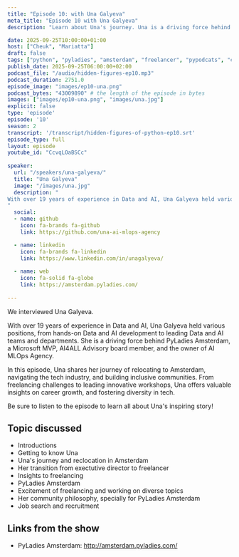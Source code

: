 ```yaml
---
title: "Episode 10: with Una Galyeva"
meta_title: "Episode 10 with Una Galyeva"
description: "Learn about Una's journey. Una is a driving force hehind PyLadies Amsterdam, a Microsoft MVP, AI4ALL Advisory board member, and the owner of AI MLOps Agency."

date: 2025-09-25T10:00:00+01:00
host: ["Cheuk", "Mariatta"]
draft: false
tags: ["python", "pyladies", "amsterdam", "freelancer", "pypodcats", "community member"]
publish_date: 2025-09-25T06:00:00+02:00
podcast_file: "/audio/hidden-figures-ep10.mp3"
podcast_duration: 2751.0
episode_image: "images/ep10-una.png"
podcast_bytes: "43009890" # the length of the episode in bytes
images: ["images/ep10-una.png", "images/una.jpg"]
explicit: false 
type: 'episode'
episode: '10'
season: 2
transcript: '/transcript/hidden-figures-of-python-ep10.srt'
episode_type: full
layout: episode
youtube_id: "CcvqLOaBSCc"
  
speaker:
  url: "/speakers/una-galyeva/"
  title: "Una Galyeva"
  image: "/images/una.jpg"
  description: "
With over 19 years of experience in Data and AI, Una Galyeva held various positions, from hands-on Data and AI development to leading Data and AI teams and departments. As a driving force behind PyLadies Amsterdam, a Microsoft MVP, AI4ALL Advisory board member, and the owner of AI MLOps Agency, Una is passionate about challenging perspectives and inspiring others to see things differently.
"
  social:
  - name: github
    icon: fa-brands fa-github
    link: https://github.com/una-ai-mlops-agency

  - name: linkedin
    icon: fa-brands fa-linkedin
    link: https://www.linkedin.com/in/unagalyeva/
    
  - name: web
    icon: fa-solid fa-globe
    link: https://amsterdam.pyladies.com/
    
---
```


We interviewed Una Galyeva.

With over 19 years of experience in Data and AI, Una Galyeva held various positions, from hands-on Data and AI development to leading Data and AI teams and departments. She is a driving force behind PyLadies Amsterdam, a Microsoft MVP, AI4ALL Advisory board member, and the owner of AI MLOps Agency.

In this episode, Una shares her journey of relocating to Amsterdam, navigating the tech industry, and building inclusive communities. From freelancing challenges to leading innovative workshops, Una offers valuable insights on career growth, and fostering diversity in tech. 

Be sure to listen to the episode to learn all about Una's inspiring story!

## Topic discussed

- Introductions
- Getting to know Una
- Una's journey and reclocation in Amsterdam
- Her transition from exectutive director to freelancer 
- Insights to freelancing 
- PyLadies Amsterdam 
- Excitement of freelancing and working on diverse topics
- Her community philosophy, specially for PyLadies Amsterdam 
- Job search and recruitment 


## Links from the show

- PyLadies Amsterdam: http://amsterdam.pyladies.com/
